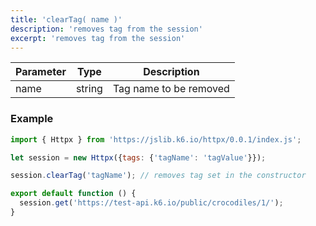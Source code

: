 ```yaml
---
title: 'clearTag( name )'
description: 'removes tag from the session'
excerpt: 'removes tag from the session'
---
```



| Parameter | Type            | Description                                                      |
| --------- | --------------- | ---------------------------------------------------------------- |
| name  | string  | Tag name to be removed |


### Example

<CodeGroup labels={[]}>

```javascript
import { Httpx } from 'https://jslib.k6.io/httpx/0.0.1/index.js';

let session = new Httpx({tags: {'tagName': 'tagValue'}});

session.clearTag('tagName'); // removes tag set in the constructor

export default function () {
  session.get('https://test-api.k6.io/public/crocodiles/1/'); 
}
```

</CodeGroup>